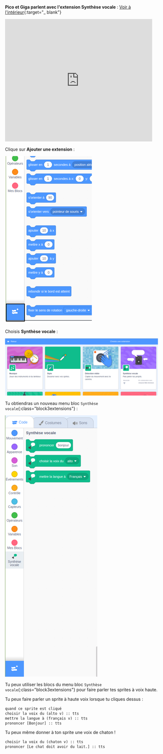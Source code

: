 **Pico et Giga parlent avec l'extension Synthèse vocale** : [Voir à l'intérieur](https://scratch.mit.edu/projects/499373708/editor){:target="_ blank"}

<div class="scratch-preview">
  <iframe allowtransparency="true" width="485" height="402" src="https://scratch.mit.edu/projects/embed/499373708/?autostart=false" frameborder="0"></iframe>
</div>

Clique sur **Ajouter une extension** :

![Le bouton « Ajouter une extension ».](images/add-extension.png)

Choisis **Synthèse vocale** :

![L'extension « Synthèse vocale » en surbrillance.](images/text-to-speech.png)

Tu obtiendras un nouveau menu bloc `Synthèse vocale`{:class="block3extensions"} :

![Le menu des blocs « Synthèse vocale ».](images/text-to-speech-blocks.png)

Tu peux utiliser les blocs du menu bloc `Synthèse vocale`{:class="block3extensions"} pour faire parler tes sprites à voix haute.

Tu peux faire parler un sprite à haute voix lorsque tu cliques dessus :

```blocks3
quand ce sprite est cliqué
choisir la voix du (alto v) :: tts
mettre la langue à (français v) :: tts
prononcer [Bonjour] :: tts
```

Tu peux même donner à ton sprite une voix de chaton !

```blocks3
choisir la voix du (chaton v) :: tts
prononcer [Le chat doit avoir du lait.] :: tts
```
